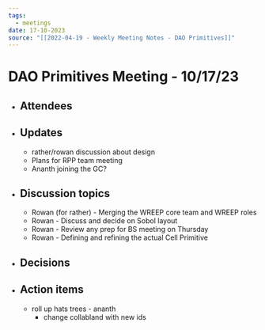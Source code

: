 ```yaml
---
tags:
  - meetings
date: 17-10-2023
source: "[[2022-04-19 - Weekly Meeting Notes - DAO Primitives]]"
---
```


# DAO Primitives Meeting - 10/17/23

- ## Attendees


- ## Updates
	-  rather/rowan discussion about design
	- Plans for RPP team meeting
	- Ananth joining the GC?
- ## Discussion topics
	- Rowan (for rather) - Merging the WREEP core team and WREEP roles
	- Rowan - Discuss and decide on Sobol layout
	- Rowan - Review any prep for BS meeting on Thursday
	- Rowan - Defining and refining the actual Cell Primitive


- ## Decisions


- ## Action items
	- roll up hats trees - ananth
		- change collabland with new ids